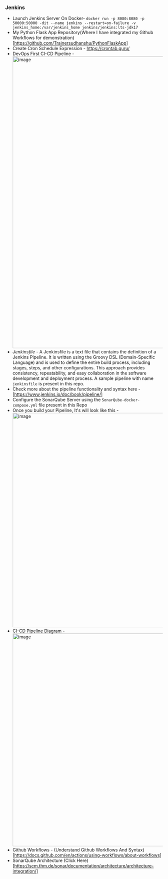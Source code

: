 ### Jenkins
- Launch Jenkins Server On Docker- `docker run -p 8080:8080 -p 50000:50000 -dit --name jenkins --restart=on-failure -v jenkins_home:/var/jenkins_home jenkins/jenkins:lts-jdk17 `
- My Python Flask App Repository(Where I have integrated my Github Workflows for demonstration)[https://github.com/Trainersudhanshu/PythonFlaskApp]
- Create Cron Schedule Expression - https://crontab.guru/
- DevOps First CI-CD Pipeline -<img width="933" alt="image" src="https://github.com/sudhanshuvlog/GFG-Devops16/assets/124223047/2608262f-edf1-4d3c-bdd0-e2445f2bbb9f">
- *Jenkinsfile* - A Jenkinsfile is a text file that contains the definition of a Jenkins Pipeline. It is written using the Groovy DSL (Domain-Specific Language) and is used to define the entire build process, including stages, steps, and other configurations. This approach provides consistency, repeatability, and easy collaboration in the software development and deployment process. A sample pipeline with name `jenkinsfile` is present in this repo.
- Check more about the pipeline functionality and syntax here - [https://www.jenkins.io/doc/book/pipeline/]
- Configure the SonarQube Server using the `SonarQube-docker-compose.yml` file present in this Repo
- Once you build your Pipeline, It's will look like this - <img width="685" alt="image" src="https://github.com/sudhanshuvlog/GFG-Devops16/assets/57751726/eb10c418-dc8b-494d-9300-25bd20fed7af">
- CI-CD Pipeline Diagram - <img width="680" alt="image" src="https://github.com/sudhanshuvlog/GFG-Devops16/assets/57751726/d3979504-b0d3-4657-b85a-1c59165d3311">
- Github Workflows - (Understand Github Workflows And Syntax)[https://docs.github.com/en/actions/using-workflows/about-workflows]
- SonarQube Architecture (Click Here)[https://scm.thm.de/sonar/documentation/architecture/architecture-integration/]



  
